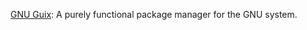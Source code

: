 [GNU Guix](https://www.gnu.org/software/guix/): A purely functional package
manager for the GNU system.
